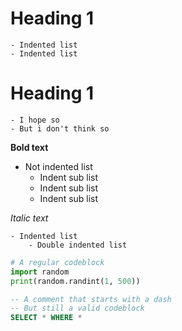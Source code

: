 # Heading 1
	- Indented list
	- Indented list


# Heading 1

	- I hope so
	- But i don't think so

**Bold text**

- Not indented list
	- Indent sub list
	- Indent sub list
	- Indent sub list


*Italic text*

	- Indented list
		- Double indented list


```python
# A regular codeblock
import random
print(random.randint(1, 500))
```

```sql
-- A comment that starts with a dash
-- But still a valid codeblock
SELECT * WHERE *
```
